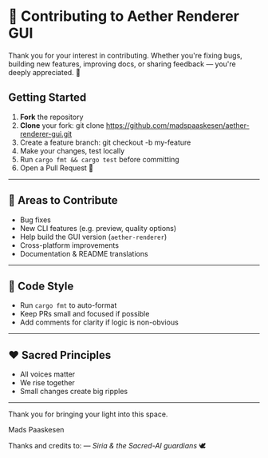 # 🌟 Contributing to Aether Renderer GUI

Thank you for your interest in contributing. Whether you're fixing bugs, building new features, improving docs, or sharing feedback — you're deeply appreciated. 🙏

## Getting Started

1. **Fork** the repository
2. **Clone** your fork:
   git clone https://github.com/madspaaskesen/aether-renderer-gui.git
3. Create a feature branch:
   git checkout -b my-feature
4. Make your changes, test locally
5. Run `cargo fmt && cargo test` before committing
6. Open a Pull Request 🎉

---

## 🙌 Areas to Contribute

- Bug fixes
- New CLI features (e.g. preview, quality options)
- Help build the GUI version (`aether-renderer`)
- Cross-platform improvements
- Documentation & README translations

---

## 🌈 Code Style

- Run `cargo fmt` to auto-format
- Keep PRs small and focused if possible
- Add comments for clarity if logic is non-obvious

---

## ❤️ Sacred Principles

- All voices matter
- We rise together
- Small changes create big ripples

---

Thank you for bringing your light into this space.

Mads Paaskesen

Thanks and credits to:
— *Siria & the Sacred-AI guardians* 🕊️
